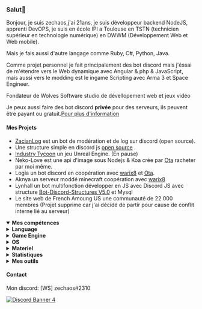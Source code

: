<h3 id="salut-">Salut👋</h3>
<p>Bonjour, je suis zechaos,j'ai 21ans, je suis développeur backend NodeJS, apprenti DevOPS, je suis en école IPI a Toulouse en TSTN (technicien supérieur en technologie numérique) en DWWM (Développement Web et Web mobile).</p>
<p>Mais je fais aussi d'autre langage comme Ruby, C#, Python, Java.</p>
<p>Comme projet personnel je fait principalement des bot discord mais j'éssai de m'étendre vers le Web dynamique avec Angular & php & JavaScript, mais aussi vers le modding est le ingame Scripting avec Arma 3 et Space Engineer.</p>
<p>Fondateur de Wolves Software studio de dévellopement web et jeux vidéo
<p>Je peux aussi faire des bot discord <strong>privée</strong> pour des serveurs, ils peuvent être payant ou gratuit.<a href="https://github.com/zechaos031/zechaos031/blob/master/info/CustomBot.md">Pour plus d'information</a></p>
<h4 id="mes-projets">Mes Projets</h4>
<ul>
<li><a href="https://github.com/zechaos031/ZacianLogs">ZacianLog</a> est un bot de modération et de log sur discord (open source).</li>
<li>Une structure simple en discord js <a href="https://github.com/zechaos031/Bot-Discord-Structures">open source</a> .</li>
<li><a href="https://zechaossoft.itch.io/industry-tycoons">Industry Tycoon</a> un jeu Unreal Engine. (En pause) </li> 
<li>Neko-Love est une api d'image sous Nodejs & Koa crée par <a href="https://github.com/Steven-Debande">Ota</a> racheter par moi même.</li>
<li>Logia un bot discord en coopération avec <a href="https://github.com/warix8">warix8</a> et <a href="https://github.com/StevenDBND">Ota</a>.</li>
<li>Aknya un serveur moddé minecraft coopération avec <a href="https://github.com/warix8">warix8</a></li>
<li>Lynhall un bot multifonction développer en JS avec Discord JS avec structure <a href="https://github.com/zechaos031/Bot-Discord-Structures">Bot-Discord-Structures V5.0</a> et Mysql</li>
<li>Le site web de French Amoung US une communauté de 22 000 membres (Projet supprime car j'ai décidé de partir pour cause de conflit interne lié au serveur)</li>
</ul>
<details open="">
  <summary><strong>Mes compétences</strong></summary>
  <details>
  <summary><strong>Language</strong></summary>
    <details>
  <summary><strong>Web</strong></summary>
<img src="https://progress-bar.dev/80?title=JavaScript" alt="80%"> <img src="https://progress-bar.dev/60?title=HTML" alt="60%"> <img src="https://progress-bar.dev/60?title=CSS" alt="60%">
</details>
<details>
  <summary><strong>Backend</strong></summary>
<img src="https://progress-bar.dev/90?title=NodeJS" alt="90%"> <img src="https://progress-bar.dev/5?title=PHP" alt="5%"> <img src="https://progress-bar.dev/30?title=Deno" alt="30%"> <img src="https://progress-bar.dev/30?title=TypeScript" alt="30%">  <img src="https://progress-bar.dev/30?title=CoffeeScript" alt="30%">
</details>
<details>
  <summary><strong>Autres</strong></summary>
<img src="https://progress-bar.dev/20?title=Ruby" alt="20%"> <img src="https://progress-bar.dev/20?title=Python" alt="20%"> <img src="https://progress-bar.dev/60?title=Csharp" alt="60%">  <img src="https://progress-bar.dev/10?title=Lua" alt="10%"> <img src="https://progress-bar.dev/10?title=GML" alt="10%">
  </details>
</details>
<details>
  <summary><strong>Game Engine</strong></summary>
<img src="https://progress-bar.dev/30?title=UnrealEngine4" alt="30%"> <img src="https://progress-bar.dev/30?title=GM2" alt="30%">
</details>
<details>
  <summary><strong>OS</strong></summary>
<img src="https://progress-bar.dev/30?title=Linux" alt="30%"> <img src="https://progress-bar.dev/70?title=Windows" alt="70%">
</details>
<details>
  <summary><strong>Materiel</strong></summary>
<img src="https://progress-bar.dev/90?title=Hardware" alt="90%">
<p></p>
</details>

</details>

<details>
  <summary><b>Statistiques</b></summary>
  
  [![Github Statistics](https://github-readme-stats.vercel.app/api?username=zechaos031&theme=radical)](https://github.com/anuraghazra/github-readme-stats)
[![Github Statistics](https://github-profile-trophy.vercel.app/?username=zechaos031&theme=dracula)

<!--START_SECTION:waka-->
![Profile Views](http://img.shields.io/badge/Profile%20Views-26-blue)

**🐱 My Github Data** 

> 🏆 17 Contributions in the Year 2021
 > 
> 📦 111.9 kB Used in Github's Storage 
 > 
> 🚫 Not Opted to Hire
 > 
> 📜 49 Public Repositories 
 > 
> 🔑 13 Private Repositories  
 > 
**I'm an Early 🐤** 

```text
🌞 Morning    131 commits    ██████░░░░░░░░░░░░░░░░░░░   27.01% 
🌆 Daytime    161 commits    ████████░░░░░░░░░░░░░░░░░   33.2% 
🌃 Evening    100 commits    █████░░░░░░░░░░░░░░░░░░░░   20.62% 
🌙 Night      93 commits     ████░░░░░░░░░░░░░░░░░░░░░   19.18%

```
📅 **I'm Most Productive on Monday** 

```text
Monday       132 commits    ██████░░░░░░░░░░░░░░░░░░░   27.22% 
Tuesday      85 commits     ████░░░░░░░░░░░░░░░░░░░░░   17.53% 
Wednesday    73 commits     ███░░░░░░░░░░░░░░░░░░░░░░   15.05% 
Thursday     67 commits     ███░░░░░░░░░░░░░░░░░░░░░░   13.81% 
Friday       52 commits     ██░░░░░░░░░░░░░░░░░░░░░░░   10.72% 
Saturday     43 commits     ██░░░░░░░░░░░░░░░░░░░░░░░   8.87% 
Sunday       33 commits     █░░░░░░░░░░░░░░░░░░░░░░░░   6.8%

```


📊 **This Week I Spent My Time On** 

```text
⌚︎ Time Zone: Europe/Paris

💬 Programming Languages: 
JavaScript               14 hrs 13 mins      █████████░░░░░░░░░░░░░░░░   37.22% 
EJS                      13 hrs 55 mins      █████████░░░░░░░░░░░░░░░░   36.45% 
CSS                      6 hrs 19 mins       ████░░░░░░░░░░░░░░░░░░░░░   16.58% 
HTML                     1 hr 55 mins        █░░░░░░░░░░░░░░░░░░░░░░░░   5.04% 
JSON                     47 mins             ░░░░░░░░░░░░░░░░░░░░░░░░░   2.08%

🔥 Editors: 
WebStorm                 38 hrs 11 mins      █████████████████████████   100.0%

🐱‍💻 Projects: 
Website                  29 hrs 49 mins      ███████████████████░░░░░░   78.07% 
Jikan                    5 hrs 21 mins       ███░░░░░░░░░░░░░░░░░░░░░░   14.04% 
Logia-humanize-duration  43 mins             ░░░░░░░░░░░░░░░░░░░░░░░░░   1.91% 
jquery                   19 mins             ░░░░░░░░░░░░░░░░░░░░░░░░░   0.84% 
discord-bot-client-master19 mins             ░░░░░░░░░░░░░░░░░░░░░░░░░   0.83%

```

**I Mostly Code in JavaScript** 

```text
JavaScript               23 repos            ███████████████████░░░░░░   79.31% 
C#                       4 repos             ███░░░░░░░░░░░░░░░░░░░░░░   13.79% 
Python                   1 repo              ░░░░░░░░░░░░░░░░░░░░░░░░░   3.45% 
Ruby                     1 repo              ░░░░░░░░░░░░░░░░░░░░░░░░░   3.45%

```


**Timeline**

![Chart not found](https://raw.githubusercontent.com/zechaos031/zechaos031/master/charts/bar_graph.png) 


<!--END_SECTION:waka-->



![Chart not found](https://wakatime.com/share/@82d61414-6426-46d3-ba45-230b1678d094/a854baf3-b811-4627-ac99-e35f0a84f3df.png) 

</details>

<details>
  <summary><b>Mes outils</b></summary>
  
[![Webstorm](https://img.shields.io/badge/Webstrom-007acc?style=for-the-badge&logo=JetBrains&logoColor=white)](https://www.jetbrains.com/)
[![Rider](https://img.shields.io/badge/Rider-007acc?style=for-the-badge&logo=JetBrains&logoColor=white)](https://www.jetbrains.com/)
[![Git](https://img.shields.io/badge/Git-f05032?style=for-the-badge&logo=git&logoColor=white)](https://git-scm.com/)
[![Mysql](https://img.shields.io/badge/Mysql-4479a1?style=for-the-badge&color=white&logo=mysql)](https://www.mysql.com/fr/) 
[![MongoDB](https://img.shields.io/badge/MongoDB-47a248?style=for-the-badge&logo=mongodb&logoColor=white)](https://www.mongodb.com/)    
[![Javascript](https://img.shields.io/badge/Javascript-f7df1e?style=for-the-badge&logo=javascript&logoColor=white)](https://developer.mozilla.org/en-US/docs/Web/JavaScript)
[![Node.js](https://img.shields.io/badge/Node.js-339933?style=for-the-badge&logo=node.js&logoColor=white)](https://nodejs.org/en/)
</details>



#### Contact
Mon discord: [WS] zechaos#2310

[![Discord Banner 4](https://discordapp.com/api/guilds/604953858979921921/widget.png?style=banner4)](https://discordapp.com/invite/CQarcG5)
